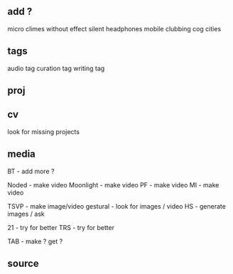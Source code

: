 
## add ?

micro climes
without effect
silent headphones
mobile clubbing
cog cities

## tags

audio tag
curation tag
writing tag

## proj

<!-- 2Story - add store links -->
<!-- G8 - add store links -->
<!-- bomb - add supporters / res -->

## cv

look for missing projects

## media

BT - add more ?

<!-- ViewBook - make video -->
Noded - make video
Moonlight - make video
PF - make video
MI - make video

TSVP - make image/video
gestural - look for images / video
HS - generate images / ask

21 - try for better
TRS - try for better

<!-- ROCK - embed -->
TAB - make ? get ?

## source

<!-- add cinecitta -->
<!-- add cocities -->
<!-- add royalty free  -->
